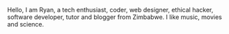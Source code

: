 Hello, I am Ryan, a tech enthusiast, coder, web designer, ethical hacker, software developer, tutor and blogger from Zimbabwe. I like music, movies and science.
